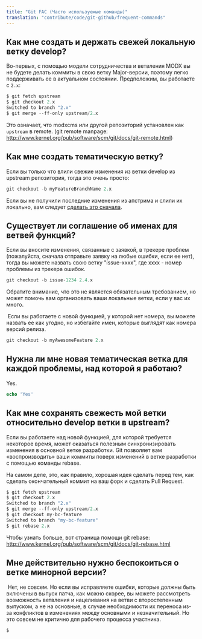 ```yaml
---
title: "Git FAC (Часто используемые команды)"
translation: "contribute/code/git-github/frequent-commands"
---
```


## Как мне создать и держать свежей локальную ветку develop?

Во-первых, с помощью модели сотрудничества и ветвления MODX вы не будете делать коммиты в свою ветку Major-версии, поэтому легко поддерживать ее в актуальном состоянии. Предположим, вы работаете с `2.x`:

``` php
$ git fetch upstream
$ git checkout 2.x
Switched to branch "2.x"
$ git merge --ff-only upstream/2.x
```

Это означает, что modxcms или другой репозиторий установлен как `upstream` в remote. (git remote manpage: <http://www.kernel.org/pub/software/scm/git/docs/git-remote.html>)

## Как мне создать тематическую ветку?

Если вы только что влили свежие изменения из ветки develop из upstream репозитория, тогда это очень просто:

``` php
git checkout -b myFeatureBranchName 2.x
```

Если вы не получили последние изменения из апстрима и слили их локально, вам следует [сделать это сначала](#GitFAC%28FrequentlyAccessedCommands%29-HowdoIgetandkeepmylocaldevelopbranchinsync%3F).

## Существует ли соглашение об именах для ветвей функций?

Если вы вносите изменения, связанные с заявкой, в трекере проблем (пожалуйста, сначала отправьте заявку на любые ошибки, если ее нет), тогда вы можете назвать свою ветку "issue-xxxx", где xxxx - номер проблемы из трекера ошибок.

``` php
git checkout -b issue-1234 2.4.x
```

Обратите внимание, что это не является обязательным требованием, но может помочь вам организовать ваши локальные ветки, если у вас их много.

 Если вы работаете с новой функцией, у которой нет номера, вы можете назвать ее как угодно, но избегайте имен, которые выглядят как номера версий релиза.

``` php
git checkout -b myAwesomeFeature 2.x
```

## Нужна ли мне новая тематическая ветка для каждой проблемы, над которой я работаю?

 Yes.

``` php
echo 'Yes'
```

## Как мне сохранять свежесть мой ветки относительно develop ветки в upstream?

Если вы работаете над новой функцией, для которой требуется некоторое время, может оказаться полезным синхронизировать изменения в основной ветке разработки. Git позволяет вам «воспроизводить» ваши коммиты поверх изменений в ветке разработки с помощью команды rebase.

На самом деле, это, как правило, хорошая идея сделать перед тем, как сделать окончательный коммит на ваш форк и сделать Pull Request.

``` php
$ git fetch upstream
$ git checkout 2.x
Switched to branch "2.x"
$ git merge --ff-only upstream/2.x
$ git checkout my-bc-feature
Switched to branch "my-bc-feature"
$ git rebase 2.x
```

 Чтобы узнать больше, вот страница помощи git rebase: <http://www.kernel.org/pub/software/scm/git/docs/git-rebase.html>

## Мне действительно нужно беспокоиться о ветке минорной версии?

 Нет, не совсем. Но если вы исправляете ошибки, которые должны быть включены в выпуск патча, как можно скорее, вы можете рассмотреть возможность ветвления и нацеливания на ветви с второстепенным выпуском, а не на основные, в случае необходимости их переноса из-за конфликтов в изменениях между основными и незначительный. Но это совсем не критично для рабочего процесса участника.

``` php
$
```
